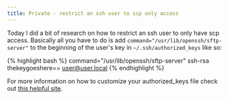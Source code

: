 ```yaml
--- 
title: Private - restrict an ssh user to scp only access
---
```

Today I did a bit of research on how to restrict an ssh user to only have scp access. Basically all you have to do is add `command="/usr/lib/openssh/sftp-server"` to the beginning of the user's key in `~/.ssh/authorized_keys` like so:

{% highlight bash %}
command="/usr/lib/openssh/sftp-server" ssh-rsa thekeygoeshere== user@user.local
{% endhighlight %}


For more information on how to customize your authorized_keys file check out [this helpful site](http://www.eng.cam.ac.uk/help/jpmg/ssh/authorized_keys_howto.html).